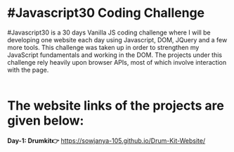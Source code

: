 # #Javascript30 Coding Challenge
#Javascript30 is a 30 days Vanilla JS coding challenge where I will be developing one website each day using Javascript, DOM, JQuery and a few more tools. 
This challenge was taken up in order to strengthen my JavaScript fundamentals and working in the DOM. 
The projects under this challenge rely heavily upon browser APIs, most of which involve interaction with the page.
<br><br>
# The website links of the projects are given below:
**Day-1: Drumkit👉** 
https://sowjanya-105.github.io/Drum-Kit-Website/
